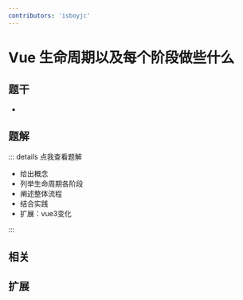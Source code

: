```yaml
---
contributors: 'isboyjc'
---
```


# Vue 生命周期以及每个阶段做些什么


## 题干

- 



## 题解

::: details 点我查看题解

  - 给出概念
  - 列举生命周期各阶段
  - 阐述整体流程
  - 结合实践
  - 扩展：vue3变化

:::



## 相关



## 扩展
